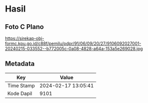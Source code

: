 # Hasil

## Foto C Plano

https://sirekap-obj-formc.kpu.go.id/c88f/pemilu/pdpr/91/06/09/20/27/9106092027001-20240215-033552--b772005c-0a08-4828-a64a-153a5e269028.jpg


## Metadata

| Key        | Value               |
| ---------- | ------------------- |
| Time Stamp | 2024-02-17 13:05:41 |
| Kode Dapil | 9101                |



